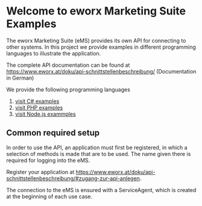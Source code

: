 # Welcome to eworx Marketing Suite Examples

The eworx Marketing Suite (eMS) provides its own API for connecting to other systems.
In this project we provide examples in different programming languages ​​to illustrate the application.

The complete API documentation can be found at https://www.eworx.at/doku/api-schnittstellenbeschreibung/ (Documentation in German)

We provide the following programming languages
1. [visit C# examples](../../../../CSharp-API-Demo-Project)
2. [visit PHP examples](../../../../Php-API-Demo-Project)
3. [visit Node.js exammples](../../../../NodeJS-API-Demo-Project)

## Common required setup

In order to use the API, an application must first be registered, in which a selection of methods is made that are to be used. The name given there is required for logging into the eMS.  

Register your application at https://www.eworx.at/doku/api-schnittstellenbeschreibung/#zugang-zur-api-anlegen.

The connection to the eMS is ensured with a ServiceAgent, which is created at the beginning of each use case.
